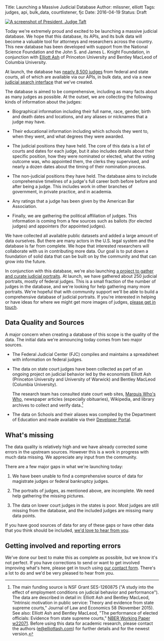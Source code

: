 Title: Launching a Massive Judicial Database
Author: mlissner, elliott
Tags: judges, api, bulk_data, courtlistener, fjc
Date: 2016-04-19
Status: Draft

<div class="left-image">
    <a href="{filename}/images/taft.png">
        <img src="{filename}/images/taft-thumb.png"
             alt="A screenshot of President, Judge Taft"/>
    </a>
</div>

Today we're extremely proud and excited to be launching a massive judicial database. We hope that this database, its APIs, and its bulk data will become a valuable tool for attorneys and researchers across the country. This new database has been developed with support from the National Science Foundation and the John S. and James L. Knight Foundation, in conjunction with [Elliott Ash][e] of Princeton University and Bentley MacLeod of Columbia University.

At launch, the database has [nearly 8,500 judges][1] from federal and state courts, all of which are available via our APIs, in bulk data, and via a new [judicial search interface][1] that we've created.

The database is aimed to be comprehensive, including as many facts about as many judges as possible. At the outset, we are collecting the following kinds of information about the judges:

 - Biographical information including their full name, race, gender, birth and death dates and locations, and any aliases or nicknames that a judge may have.

 - Their educational information including which schools they went to, when they went, and what degrees they were awarded.

 - The judicial positions they have held. The core of this data is a list of courts and dates for each judge, but it also includes details about their specific position, how they were nominated or elected, what the voting outcome was, who appointed them, the clerks they supervised, and nearly a dozen dates about the timing of their nomination process.

 - The non-judicial positions they have held. The database aims to include comprehensive timelines of a judge's full career both before before and after being a judge. This includes work in other branches of government, in private practice, and in academia.

 - Any ratings that a judge has been given by the American Bar Association.

 - Finally, we are gathering the political affiliation of judges. This information is coming from a few sources such as ballots (for elected judges) and appointers (for appointed judges).

We have collected all available public datasets and added a large amount of data ourselves. But there are many actors in the U.S. legal system and the database is far from complete. We hope that interested researchers will collaborate with us in contributing more data. Our goal is to put down a foundation of solid data that can be built on by the community and that can grow into the future.

In conjunction with this database, we're also launching [a project to gather and curate judicial portraits][pics]. At launch, we have gathered about 250 judicial portraits, mostly of federal judges. This is a small fraction of the number of judges in the database,  and we're looking for help gathering many more portraits. We're hopeful that with community support we'll be able to build a comprehensive database of judicial portraits. If you're interested in helping or have ideas for where we might get more images of judges, [please get in touch][contact].


## Data Quality and Sources

A major concern when creating a database of this scope is the quality of the data. The initial data we're announcing today comes from two major sources.

 - The Federal Judicial Center (FJC) compiles and maintains a spreadsheet with information on federal judges.
 - The data on state court judges have been collected as part of an ongoing project on judicial behavior led by the economists Elliott Ash (Princeton University and University of Warwick) and Bentley MacLeod (Columbia University).

     The research team has consulted state court web sites, [Marquis Who's Who][hoohoo], newspaper articles (especially obituaries), Wikipedia, and library archives to collect and verify data.[^1]

 - The data on Schools and their aliases was compiled by the Department of Education and made available via their [Developer Portal][doe].


## What's missing

The data quality is relatively high and we have already corrected some errors in the upstream sources. However this is a work in progress with much data missing. We appreciate any input from the community.

There are a few major gaps in what we're launching today:

1. We have been unable to find a comprehensive source of data for magistrate judges or federal bankruptcy judges.

1. The portraits of judges, as mentioned above, are incomplete. We need help gathering the missing pictures.

1. The data on lower court judges in the states is poor. Most judges are still missing from the database, and the included judges are missing many data points.

If you have good sources of data for any of these gaps or have other data that you think should be included, [we'd love to hear from you][contact].


## Getting involved and reporting errors

We've done our best to make this as complete as possible, but we know it's not perfect. If you have corrections to send or want to get involved improving what's here, please get in touch using [our contact form][contact]. There's a lot to do and we'd be very pleased to hear from you.


[^1]:  The main funding source is NSF Grant SES-1260875 ("A study into the effect of employment conditions on judicial behavior and performance"). The data are described in detail in: Elliott Ash and Bentley MacLeod, "Intrinsic motivation in public service: Theory and evidence from state supreme courts," Journal of Law and Economics 58 (November 2015). See also: Elliott Ash and Bentley MacLeod, "The performance of elected officials: Evidence from state supreme courts," [NBER Working Paper w22071][b]. Before using this data for academic research, please contact the authors (e@elliottash.com) for further details and for the newest version.

[1]: https://www.courtlistener.com/?type=p
[pics]: https://github.com/freelawproject/judge-pics/
[contact]: https://free.law/contact/
[e]: https://www.elliottash.com
[b]: https://www.nber.org/papers/w22071
[hoohoo]: https://en.wikipedia.org/wiki/Marquis_Who%27s_Who
[doe]: http://www.ed.gov/developer
